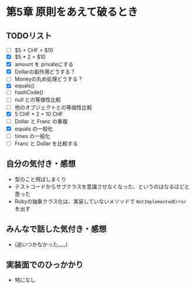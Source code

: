 # 第5章 原則をあえて破るとき
## TODOリスト
* [ ] $5 + CHF = $10
* [x] $5 * 2 = $10
* [x] amount を privateにする
* [x] Dollarの副作用どうする？
* [ ] Moneyの丸め処理どうする？
* [x] equals()
* [ ] hashCode()
* [ ] null との等値性比較
* [ ] 他のオブジェクトとの等価性比較
* [x] 5 CHF * 2 = 10 CHF
* [ ] Dollar と Franc の重複
* [x] equals の一般化
* [ ] times の一般化
* [ ] Franc と Dollar を比較する

## 自分の気付き・感想
* 型のこと飛ばしまくり
* テストコードからサブクラスを意識させなくなった、というのはなるほどと思った
* Rubyの抽象クラス化は、実装していないメソッドで `NotImplementedError` を出す

## みんなで話した気付き・感想
* (追いつかなかった。。。)

## 実装面でのひっかかり
* 特になし
